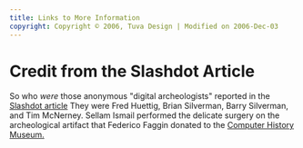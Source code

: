```yaml
---
title: Links to More Information
copyright: Copyright © 2006, Tuva Design | Modified on 2006-Dec-03
---
```


# Credit from the Slashdot Article

So who *were* those anonymous "digital archeologists" reported in the [Slashdot article](http://hardware.slashdot.org/article.pl?sid=06/11/14/2356255) They were Fred Huettig, Brian Silverman, Barry Silverman, and Tim McNerney. Sellam Ismail performed the delicate surgery on the archeological artifact that Federico Faggin donated to the [Computer History Museum.](http://www.computerhistory.org)
